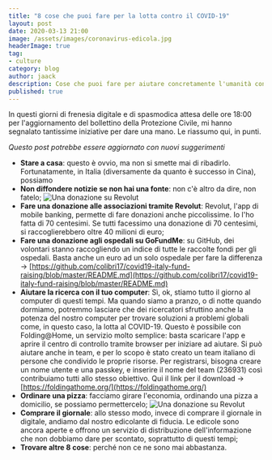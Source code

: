 ```yaml
---
title: "8 cose che puoi fare per la lotta contro il COVID-19"
layout: post
date: 2020-03-13 21:00
image: /assets/images/coronavirus-edicola.jpg
headerImage: true
tag:
- culture
category: blog
author: jaack
description: Cose che puoi fare per aiutare concretamente l'umanità contro l'epidemia globale COVID-19 causata dal nuovo Coronavirus SARS-CoV-2
published: true
---
```


In questi giorni di frenesia digitale e di spasmodica attesa delle ore 18:00 per l'aggiornamento
del bollettino della Protezione Civile, mi hanno segnalato tantissime iniziative per
dare una mano. Le riassumo qui, in punti.

*Questo post potrebbe essere aggiornato con nuovi suggerimenti*

- **Stare a casa**: questo è ovvio, ma non si smette mai di ribadirlo. Fortunatamente, in Italia
(diversamente da quanto è successo in Cina), possiamo
- **Non diffondere notizie se non hai una fonte**: non c'è altro da dire, non fatelo;
<img class="image" src="{{base}}/assets/images/coronavirus-donazione-revolut.png"
alt="Una donazione su Revolut" />
- **Fare una donazione alle associazioni tramite Revolut**: Revolut, l'app di mobile banking,
 permette di fare donazioni anche piccolissime. Io l'ho fatta di 70 centesimi. Se tutti facessimo una
 donazione di 70 centesimi, si raccoglierebbero oltre 40 milioni di euro;
- **Fare una donazione agli ospedali su GoFundMe**: su GitHub, dei volontari stanno raccogliendo un indice di tutte le raccolte fondi per gli ospedali. Basta anche un euro ad un solo ospedale per fare la differenza -> [https://github.com/colibri17/covid19-italy-fund-raising/blob/master/README.md](https://github.com/colibri17/covid19-italy-fund-raising/blob/master/README.md)
- **Aiutare la ricerca con il tuo computer**: Sì, ok, stiamo tutto il giorno al computer di questi tempi. Ma quando siamo a pranzo, o di notte quando dormiamo, potremmo lasciare che dei ricercatori sfruttino anche la potenza del nostro computer per trovare soluzioni a problemi globali come, in questo caso, la lotta al COVID-19. Questo è possibile con Folding@Home, un servizio molto semplice: basta scaricare l'app e aprire il centro di controllo tramite browser per iniziare ad aiutare. Si può aiutare anche in team, e per lo scopo è stato creato un team italiano di persone che condivido le proprie risorse. Per registrarsi, bisogna creare un nome utente e una passkey, e inserire il nome del team (236931) così contribuiamo tutti allo stesso obiettivo. Qui il link per il download -> [https://foldingathome.org/](https://foldingathome.org/)
- **Ordinare una pizza**: facciamo girare l'economia, ordinando una pizza a domicilio, se possiamo permettercelo;
<img class="image" src="{{base}}/assets/images/coronavirus-donazione-revolut.png"
alt="Una donazione su Revolut" />
- **Comprare il giornale**: allo stesso modo, invece di comprare il giornale in digitale, andiamo dal nostro edicolante di fiducia. Le edicole sono ancora aperte e offrono un servizio di distribuzione dell'informazione che non dobbiamo dare per scontato, soprattutto di questi tempi;
- **Trovare altre 8 cose**: perché non ce ne sono mai abbastanza.
